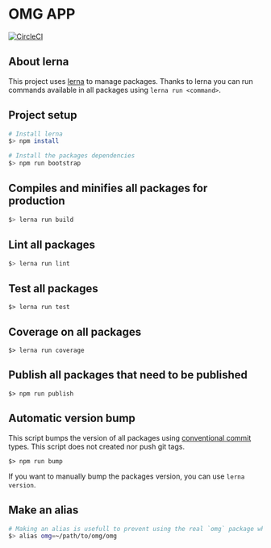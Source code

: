 # OMG APP

[![CircleCI](https://img.shields.io/circleci/project/github/microservices/omg/master.svg?style=for-the-badge)](https://circleci.com/gh/microservices/omg-cli/tree/master)

## About lerna

This project uses [lerna](https://github.com/lerna/lerna) to manage packages.
Thanks to lerna you can run commands available in all packages using `lerna run <command>`.

## Project setup

```bash
# Install lerna
$> npm install

# Install the packages dependencies
$> npm run bootstrap
```

## Compiles and minifies all packages for production

```bash
$> lerna run build
```

## Lint all packages

```bash
$> lerna run lint
```

## Test all packages

```
$> lerna run test
```

## Coverage on all packages

```
$> lerna run coverage
```

## Publish all packages that need to be published

```
$> npm run publish
```

## Automatic version bump

This script bumps the version of all packages using [conventional commit](https://github.com/angular/angular/blob/master/CONTRIBUTING.md#type) types.
This script does not created nor push git tags.

```
$> npm run bump
```

If you want to manually bump the packages version, you can use `lerna version`.

## Make an alias

```bash
# Making an alias is usefull to prevent using the real `omg` package when installed locally
$> alias omg=~/path/to/omg/omg
```
